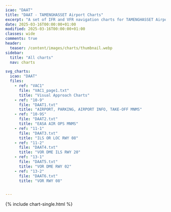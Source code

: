 ```yaml
---
icao: "DAAT" 
title: "DAAT - TAMENGHASSET Airport Charts"
excerpt: "A set of IFR and VFR navigation charts for TAMENGHASSET Airport"
date: 2025-03-16T00:00:00+01:00
modified: 2025-03-16T00:00:00+01:00
classes: wide
comments: true
header:
  teaser: /content/images/charts/thumbnail.webp
sidebar:
  title: "All charts"
  nav: charts

svg_charts:
  icao: "DAAT"
  files:
    - ref: "VAC1"
      file: "VAC1_page1.txt"
      title: "Visual Approach Charts"
    - ref: "10-9"
      file: "DAAT1.txt"
      title: "AIRPORT, PARKING, AIRPORT INFO, TAKE-OFF MNMS"
    - ref: "10-9S"
      file: "DAAT2.txt"
      title: "EASA AIR OPS MNMS"
    - ref: "11-1"
      file: "DAAT3.txt"
      title: "ILS OR LOC RWY 08"
    - ref: "11-2"
      file: "DAAT4.txt"
      title: "VOR DME ILS RWY 20"
    - ref: "13-1"
      file: "DAAT5.txt"
      title: "VOR DME RWY 02"
    - ref: "13-2"
      file: "DAAT6.txt"
      title: "VOR RWY 08"


---
```


{% include chart-single.html %}